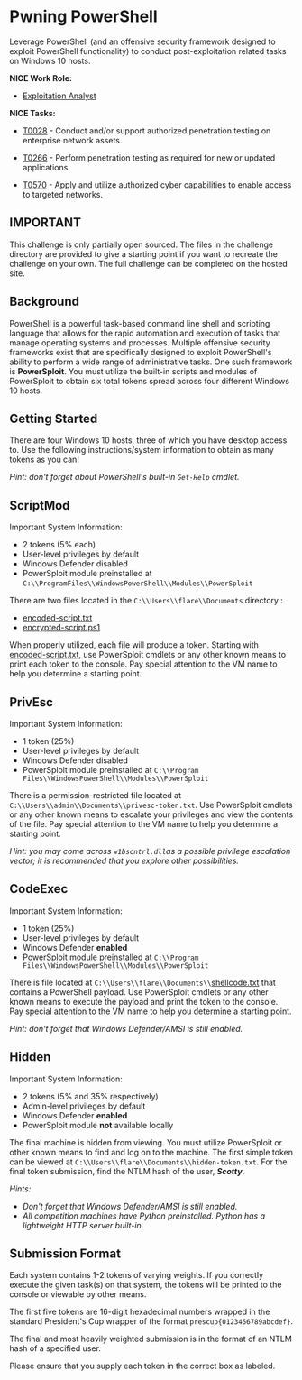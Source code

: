 # Pwning PowerShell

Leverage PowerShell (and an offensive security framework designed to exploit PowerShell functionality) to conduct post-exploitation related tasks on Windows 10 hosts.

**NICE Work Role:** 

- [Exploitation Analyst](https://niccs.cisa.gov/workforce-development/nice-framework)

**NICE Tasks:**

- [T0028](https://niccs.cisa.gov/workforce-development/nice-framework) - Conduct and/or support authorized penetration testing on enterprise network assets.

- [T0266](https://niccs.cisa.gov/workforce-development/nice-framework) - Perform penetration testing as required for new or updated applications.

- [T0570](https://niccs.cisa.gov/workforce-development/nice-framework) - Apply and utilize authorized cyber capabilities to enable access to targeted networks.  

## IMPORTANT
This challenge is only partially open sourced. The files in the challenge directory are provided to give a starting point if you want to recreate the challenge on your own. The full challenge can be completed on the hosted site.

## Background

PowerShell is a powerful task-based command line shell and scripting language that allows for the rapid automation and execution of tasks that manage operating systems and processes. Multiple offensive security frameworks exist that are specifically designed to exploit PowerShell's ability to perform a wide range of administrative tasks. One such framework is **PowerSploit**. You must utilize the built-in scripts and modules of PowerSploit to obtain six total tokens spread across four different Windows 10 hosts.

## Getting Started

There are four Windows 10 hosts, three of which you have desktop access to. Use the following instructions/system information to obtain as many tokens as you can! 

*Hint: don't forget about PowerShell's built-in `Get-Help` cmdlet.*

## ScriptMod

Important System Information:
- 2 tokens (5% each)
- User-level privileges by default
- Windows Defender disabled
- PowerSploit module preinstalled at `C:\\ProgramFiles\\WindowsPowerShell\\Modules\\PowerSploit`

There are two files located in the  `C:\\Users\\flare\\Documents` directory : 
- [encoded-script.txt](challenge/encoded-script.txt)
- [encrypted-script.ps1](challenge/encrypted-script.ps1)

When properly utilized, each file will produce a token. Starting with [encoded-script.txt](challenge/encoded-script.txt), use PowerSploit cmdlets or any other known means to print each token to the console. Pay special attention to the VM name to help you determine a starting point.

## PrivEsc

Important System Information:
- 1 token (25%)
- User-level privileges by default
- Windows Defender disabled
- PowerSploit module preinstalled at `C:\\Program Files\\WindowsPowerShell\\Modules\\PowerSploit`

There is a permission-restricted file located at `C:\\Users\\admin\\Documents\\privesc-token.txt`. Use PowerSploit cmdlets or any other known means to escalate your privileges and view the contents of the file. Pay special attention to the VM name to help you determine a starting point. 

*Hint: you may come across `w1bscntrl.dll`as a possible privilege escalation vector; it is recommended that you explore other possibilities.*

## CodeExec

Important System Information:
- 1 token (25%)
- User-level privileges by default
- Windows Defender **enabled**
- PowerSploit module preinstalled at `C:\\Program Files\\WindowsPowerShell\\Modules\\PowerSploit`

There is file located at `C:\\Users\\flare\\Documents\\`[shellcode.txt](challenge/shellcode.txt) that contains a PowerShell payload. Use PowerSploit cmdlets or any other known means to execute the payload and print the token to the console. Pay special attention to the VM name to help you determine a starting point. 

*Hint: don't forget that Windows Defender/AMSI is still enabled.*

## Hidden

Important System Information:
- 2 tokens (5% and 35% respectively)
- Admin-level privileges by default
- Windows Defender **enabled**
- PowerSploit module **not** available locally 

The final machine is hidden from viewing. You must utilize PowerSploit or other known means to find and log on to the machine. The first simple token can be viewed at `C:\\Users\\flare\\Documents\\hidden-token.txt`. For the final token submission, find the NTLM hash of the user, ***Scotty***.

*Hints:* 

- *Don't forget that Windows Defender/AMSI is still enabled.*
- *All competition machines have Python preinstalled. Python has a lightweight HTTP server built-in.*

## Submission Format

Each system contains 1-2 tokens of varying weights. If you correctly execute the given task(s) on that system, the tokens will be printed to the console or viewable by other means.

The first five tokens are 16-digit hexadecimal numbers wrapped in the standard President's Cup wrapper of the format `prescup{0123456789abcdef}`.

The final and most heavily weighted submission is in the format of an NTLM hash of a specified user.

Please ensure that you supply each token in the correct box as labeled.
